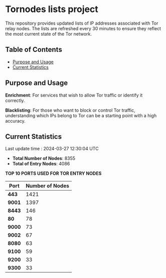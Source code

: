 # Tornodes lists project

This repository provides updated lists of IP addresses associated with Tor relay nodes. The lists are refreshed every 30 minutes to ensure they reflect the most current state of the Tor network.

## Table of Contents

- [Purpose and Usage](#purpose-and-usage)
- [Current Statistics](#current-statistics)


## Purpose and Usage

**Enrichment**: For services that wish to allow Tor traffic or identify it correctly.

**Blacklisting**: For those who want to block or control Tor traffic, understanding which IPs belong to Tor can be a starting point with a high accuracy.

## Current Statistics

Last update time : 2024-03-27 12:30:04 UTC

- **Total Number of Nodes**: 8355
- **Total of Entry Nodes**: 4086

**TOP 10 PORTS USED FOR TOR ENTRY NODES**

| **Port** | **Number of Nodes** |
|------|-----------------|
| **443**   | 1421  |
| **9001**   | 1397  |
| **8443**   | 146  |
| **80**   | 78  |
| **9000**   | 73  |
| **9002**   | 67  |
| **8080**   | 63  |
| **9100**   | 59  |
| **9200**   | 33  |
| **9300**   | 33  |

